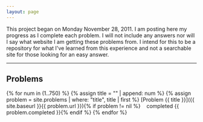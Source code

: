 ```yaml
---
layout: page
---
```


This project began on Monday November 28, 2011. I am posting here my progress
as I complete each problem. I will not include any answers nor will I say what
website I am getting these problems from. I intend for this to be a repository
for what I've learned from this experience and not a searchable site for those
looking for an easy answer.

----------

## Problems

{% for num in (1..750) %}
{% assign title = "" | append: num %}
{% assign problem = site.problems | where: "title", title | first %}
[Problem {{ title }}]({{ site.baseurl }}{{ problem.url }}){% if problem != nil %}&nbsp;&nbsp;&nbsp;&nbsp;completed {{ problem.completed }}{% endif %}
{% endfor %}
